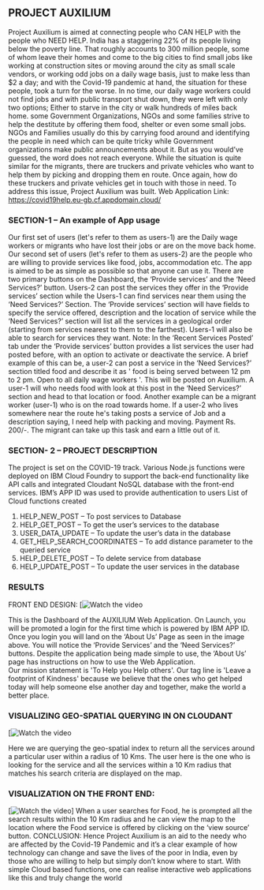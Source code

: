 ## PROJECT AUXILIUM
Project Auxilium is aimed at connecting people who CAN HELP with the people who NEED HELP. 
 India has a staggering 22% of its people living below the poverty line. That roughly accounts to 300 million people, some of whom leave their homes and come to the big cities to find small jobs like working at construction sites or moving around the city as small scale vendors, or working odd jobs on a daily wage basis, just to make less than $2 a day; and with the Covid-19 pandemic at hand, the situation for these people, took a turn for the worse. In no time, our daily wage workers could not find jobs and with public transport shut down, they were left with only two options; Either to starve in the city or walk hundreds of miles back home. some Government Organizations, NGOs and some families strive to help the destitute by offering them food, shelter or even some small jobs. NGOs and Families usually do this by carrying food around and identifying the people in need which can be quite tricky while Government organizations make public announcements about it. But as you would’ve guessed, the word does not reach everyone. While the situation is quite similar for the migrants, there are truckers and private vehicles who want to help them by picking and dropping them en route. Once again, how do these truckers and private vehicles get in touch with those in need. To address this issue, Project Auxilium was built.
Web Application Link: https://covid19help.eu-gb.cf.appdomain.cloud/

### SECTION-1 – An example of App usage
Our first set of users (let's refer to them as users-1) are the Daily wage workers or migrants who have lost their jobs or are on the move back home. Our second set of users (let's refer to them as users-2) are the people who are willing to provide services like food, jobs, accommodation etc.
The app is aimed to be as simple as possible so that anyone can use it. There are two primary buttons on the Dashboard, the ‘Provide services’ and the ‘Need Services?’ button.
Users-2 can post the services they offer in the ‘Provide services’ section while the Users-1 can find services near them using the ‘Need Services?’ Section.
The ‘Provide services’ section will have fields to specify the service offered, description and the location of service while the ‘Need Services?’ section will list all the services in a geological order (starting from services nearest to them to the farthest). Users-1 will also be able to search for services they want. 
Note: In the ‘Recent Services Posted’ tab under the ‘Provide services’ button provides a list services the user had posted before, with an option to activate or deactivate the service.
A brief example of this can be, a user-2 can post a service in the ‘Need Services?’ section titled food and describe it as ' food is being served between 12 pm to 2 pm. Open to all daily wage workers '. This will be posted on Auxilium. A user-1 will who needs food with look at this post in the ‘Need Services?’ section and head to that location or food. 
Another example can be a migrant worker (user-1) who is on the road towards home. If a user-2 who lives somewhere near the route he's taking posts a service of Job and a description saying, I need help with packing and moving. Payment Rs. 200/-. The migrant can take up this task and earn a little out of it.


### SECTION- 2 – PROJECT DESCRIPTION 
The project is set on the COVID-19 track. Various Node.js functions were deployed on IBM Cloud Foundry to support the back-end functionality like API calls and integrated Cloudant NoSQL database with the front-end services. IBM’s APP ID was used to provide authentication to users
List of Cloud functions created
1.	HELP_NEW_POST – To post services to Database
2.	HELP_GET_POST – To get the user’s services to the database
3.	USER_DATA_UPDATE – To update the user’s data in the database
4.	GET_HELP_SEARCH_COORDINATES – To add distance parameter to the queried service
5.	HELP_DELETE_POST – To delete service from database
6.	HELP_UPDATE_POST – To update the user services in the database 

### RESULTS
FRONT END DESIGN:
 [![Watch the video](https://github.com/malviyayash18/Project-Auxilium/blob/master/readme%20assets/2020-08-01.png)

This is the Dashboard of the AUXILIUM Web Application. On Launch, you will be promoted a login for the first time which is powered by IBM APP ID. Once you login you will land on the ‘About Us’ Page as seen in the image above. You will notice the ‘Provide Services’ and the ‘Need Services?’ buttons. 
Despite the application being made simple to use, the ‘About Us’ page has instructions on how to use the Web Application.  
Our mission statement is 'To Help you Help others'. Our tag line is 'Leave a footprint of Kindness' because we believe that the ones who get helped today will help someone else another day and together, make the world a better place.

### VISUALIZING GEO-SPATIAL QUERYING IN ON CLOUDANT
 [![Watch the video](https://github.com/malviyayash18/Project-Auxilium/blob/master/readme%20assets/2020-08-01%20(1).png)

Here we are querying the geo-spatial index to return all the services around a particular user within a radius of 10 Kms. The user here is the one who is looking for the service and all the services within a 10 Km radius that matches his search criteria are displayed on the map. 

### VISUALIZATION ON THE FRONT END:
  [![Watch the video](https://github.com/malviyayash18/Project-Auxilium/blob/master/readme%20assets/2020-08-01%20(2).png)]
When a user searches for Food, he is prompted all the search results within the 10 Km radius and he can view the map to the location where the Food service is offered by clicking on the ‘view source’ button.
CONCLUSION:
Hence Project Auxilium is an aid to the needy who are affected by the Covid-19 Pandemic and it’s a clear example of how technology can change and save the lives of the poor in India, even by those who are willing to help but simply don’t know where to start. With simple Cloud based functions, one can realise interactive web applications like this and truly change the world 


